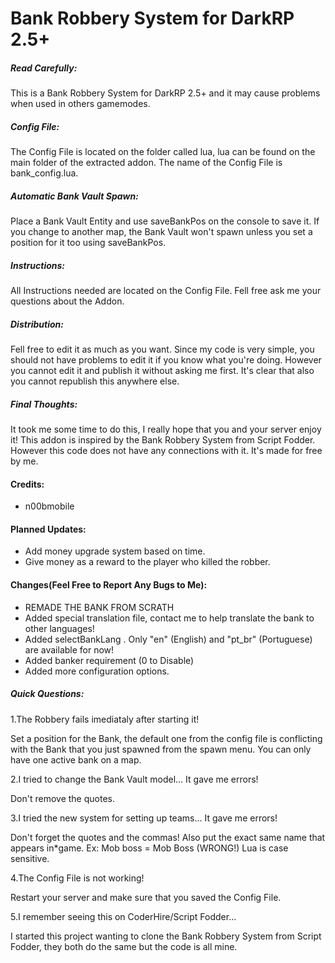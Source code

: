 Bank Robbery System for DarkRP 2.5+
======

##### Read Carefully: #####

This is a Bank Robbery System for DarkRP 2.5+ and it may cause problems when used in others gamemodes.

##### Config File: #####

The Config File is located on the folder called lua, lua can be found on the main folder of the extracted addon. The name of the Config File is bank_config.lua.

##### Automatic Bank Vault Spawn: #####

Place a Bank Vault Entity and use saveBankPos on the console to save it. If you change to another map, the Bank Vault won't spawn unless you set a position for it too using saveBankPos.

##### Instructions: #####

All Instructions needed are located on the Config File.
Fell free ask me your questions about the Addon.

##### Distribution: #####

Fell free to edit it as much as you want. Since my code is very simple, you should not have problems to edit it if you know what you're doing. However you cannot edit it and publish it without asking me first. It's clear that also you cannot republish this anywhere else.

##### Final Thoughts: #####

It took me some time to do this, I really hope that you and your server enjoy it!
This addon is inspired by the Bank Robbery System from Script Fodder. However this code does not have any connections with it. It's made for free by me.

#### Credits: ####

* n00bmobile

#### Planned Updates: ####
* Add money upgrade system based on time.
* Give money as a reward to the player who killed the robber.

#### Changes(Feel Free to Report Any Bugs to Me): ####

* REMADE THE BANK FROM SCRATH
* Added special translation file, contact me to help translate the bank to other languages!
* Added selectBankLang <desired lang>. Only "en" (English) and "pt_br" (Portuguese) are available for now!
* Added banker requirement (0 to Disable)
* Added more configuration options.

##### Quick Questions: #####

1.The Robbery fails imediataly after starting it!

Set a position for the Bank, the default one from the config file is conflicting with the Bank that you just spawned from the spawn menu. You can only have one active bank on a map. 

2.I tried to change the Bank Vault model... It gave me errors!

Don't remove the quotes.

3.I tried the new system for setting up teams... It gave me errors!

Don't forget the quotes and the commas! Also put the exact same name that appears in*game. Ex: Mob boss = Mob Boss (WRONG!) Lua is case sensitive.

4.The Config File is not working!

Restart your server and make sure that you saved the Config File.

5.I remember seeing this on CoderHire/Script Fodder...

I started this project wanting to clone the Bank Robbery System from Script Fodder, they both do the same but the code is all mine.
